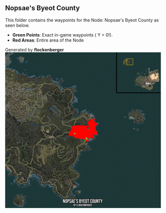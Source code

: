 ## Nopsae's Byeot County
This folder contains the waypoints for the Node: Nopsae's Byeot County as seen below.

- **Green Points**: Exact in-game waypoints ( Y = 0!).
- **Red Areas**: Entire area of the Node

Generated by **flockenberger**
![by_flockenberger](./Preview.webp)